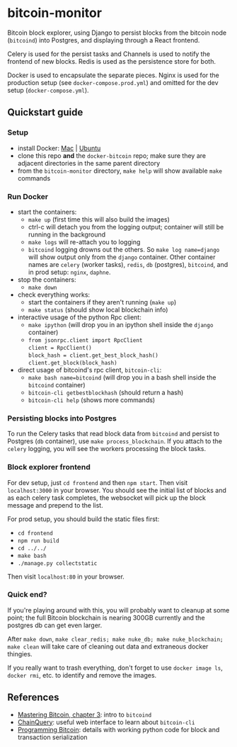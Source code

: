 # bitcoin-monitor
Bitcoin block explorer, using Django to persist blocks from the bitcoin node (`bitcoind`) into Postgres, and displaying through a React frontend.

Celery is used for the persist tasks and Channels is used to notify the frontend of new blocks.  Redis is used as the persistence store for both.

Docker is used to encapsulate the separate pieces.  Nginx is used for the production setup (see `docker-compose.prod.yml`) and omitted for the dev setup (`docker-compose.yml`).

## Quickstart guide

### Setup
- install Docker: [Mac](https://www.docker.com/docker-mac) | [Ubuntu](https://www.docker.com/docker-ubuntu)
- clone this repo **and** the `docker-bitcoin` repo; make sure they are adjacent directories in the same parent directory
- from the `bitcoin-monitor` directory, `make help` will show available `make` commands

### Run Docker

- start the containers:
  - `make up` (first time this will also build the images)
  - ctrl-c will detach you from the logging output; container will still be running in the background
  - `make logs` will re-attach you to logging
  - `bitcoind` logging drowns out the others.  So `make log name=django` will show output only from the `django` container.  Other container names are `celery` (worker tasks), `redis`, `db` (postgres), `bitcoind`, and in prod setup: `nginx`, `daphne`. 
- stop the containers:
  - `make down`
- check everything works:
  - start the containers if they aren't running (`make up`)
  - `make status` (should show local blockchain info)
- interactive usage of the python Rpc client:
  - `make ipython` (will drop you in an ipython shell inside the `django` container)
  - `from jsonrpc.client import RpcClient`\
    `client = RpcClient()`\
    `block_hash = client.get_best_block_hash()`\
    `client.get_block(block_hash)`
- direct usage of bitcoind's rpc client, `bitcoin-cli`:
  - `make bash name=bitcoind` (will drop you in a bash shell inside the `bitcoind` container)
  - `bitcoin-cli getbestblockhash` (should return a hash)
  - `bitcoin-cli help` (shows more commands)
  
### Persisting blocks into Postgres

To run the Celery tasks that read block data from `bitcoind` and persist to Postgres (`db` container), use `make process_blockchain`.  If you attach to the `celery` logging, you will see the workers processing the block tasks.

### Block explorer frontend

For dev setup, just `cd frontend` and then `npm start`.  Then visit `localhost:3000` in your browser.  You should see the initial list of blocks and as each celery task completes, the websocket will pick up the block message and prepend to the list.

For prod setup, you should build the static files first:
- `cd frontend`
- `npm run build`
- `cd ../../`
- `make bash`
- `./manage.py collectstatic`

Then visit `localhost:80` in your browser.

### Quick end?

If you're playing around with this, you will probably want to cleanup at some point; the full Bitcoin blockchain is nearing 300GB currently and the postgres db can get even larger.

After `make down`, `make clear_redis; make nuke_db; make nuke_blockchain; make clean` will take care of cleaning out data and extraneous docker thingies.  

If you really want to trash everything, don't forget to use `docker image ls`, `docker rmi`, etc. to identify and remove the images.

## References
* [Mastering Bitcoin, chapter 3](https://github.com/bitcoinbook/bitcoinbook/blob/develop/ch03.asciidoc): intro to `bitcoind`
* [ChainQuery](http://chainquery.com/bitcoin-api): useful web interface to learn about `bitcoin-cli`
* [Programming Bitcoin](https://github.com/jimmysong/programmingbitcoin): details with working python code for block and transaction serialization
